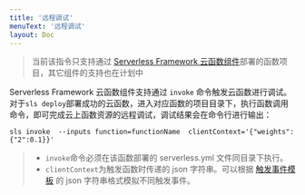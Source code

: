 ```yaml
---
title: '远程调试'
menuText: '远程调试'
layout: Doc
---
```


> 当前该指令只支持通过 [Serverless Framework 云函数组件](https://github.com/serverless-components/tencent-scf)部署的函数项目，其它组件的支持也在计划中

Serverless Framework 云函数组件支持通过 `invoke` 命令触发云函数进行调试。对于`sls deploy`部署成功的云函数，进入对应函数的项目目录下，执行函数调用命令，即可完成云上函数资源的远程调试，调试结果会在命令行进行输出：

```
sls invoke  --inputs function=functionName  clientContext='{"weights":{"2":0.1}}'
```


>- `invoke`命令必须在该函数部署的 serverless.yml 文件同目录下执行。
>- `clientContext`为触发函数时传递的 json 字符串。可以根据 [触发事件模板](https://cloud.tencent.com/document/product/583/14572) 的 json 字符串格式模拟不同触发事件。
